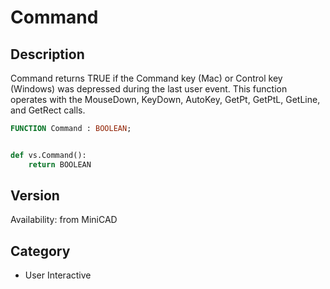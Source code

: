 # Command

## Description
Command returns TRUE if the Command key (Mac) or Control key (Windows) was depressed during the last user event. This function operates with the MouseDown, KeyDown, AutoKey, GetPt, GetPtL, GetLine, and GetRect calls.

```pascal
FUNCTION Command : BOOLEAN;
```

```python

def vs.Command():
    return BOOLEAN
```

## Version
Availability: from MiniCAD
## Category
* User Interactive

